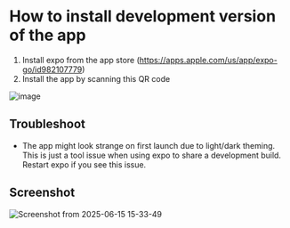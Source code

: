 # How to install development version of the app
1) Install expo from the app store (https://apps.apple.com/us/app/expo-go/id982107779)
2) Install the app by scanning this QR code
  
![image](https://github.com/user-attachments/assets/822a2e66-cfc5-423b-af4a-203b90748017)

   
## Troubleshoot
- The app might look strange on first launch due to light/dark theming. This is just a tool issue when using expo to share a development build. Restart expo if you see this issue.
  
## Screenshot
![Screenshot from 2025-06-15 15-33-49](https://github.com/user-attachments/assets/2203bcef-40d8-45ca-b244-90fe6ded14c9)
